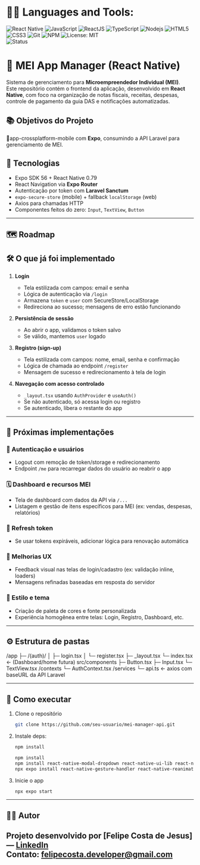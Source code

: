  # 👨‍💻 Languages and Tools:
![React Native](https://img.shields.io/badge/-React%20Native-%23282C34?style=flat-square&logo=react)
![JavaScript](https://img.shields.io/badge/-JavaScript-%23F7DF1C?style=flat-square&logo=javascript&logoColor=000000&labelColor=%23F7DF1C&color=%23FFCE5A)
![ReactJS](https://img.shields.io/badge/-ReactJS-%23282C34?style=flat-square&logo=react)
![TypeScript](https://img.shields.io/badge/-TypeScript-%23282C34?style=flat-square&logo=typescript&logoColor=007bcd)
![Nodejs](https://img.shields.io/badge/-Nodejs-black?style=flat-square&logo=Node.js)
![HTML5](https://img.shields.io/badge/-HTML5-%23E44D27?style=flat-square&logo=html5&logoColor=ffffff)
![CSS3](https://img.shields.io/badge/-CSS3-%231572B6?style=flat-square&logo=css3)
![Git](https://img.shields.io/badge/-git-black?style=flat-square&logo=Git)
![NPM](https://img.shields.io/badge/NPM-9.x-CB3837?style=for-the-badge&logo=npm&logoColor=white)
![License: MIT](https://img.shields.io/badge/License-MIT-yellow?style=for-the-badge)
<br>![Status](https://img.shields.io/badge/status-Em%20Desenvolvimento-yellow.svg)

# 📱 MEI App Manager (React Native)

Sistema de gerenciamento para **Microempreendedor Individual (MEI)**.  
Este repositório contém o frontend da aplicação, desenvolvido em **React Native**, com foco na organização de notas fiscais, receitas, despesas, controle de pagamento da guia DAS e notificações automatizadas.

## 📚 Objetivos do Projeto

🔹app-crossplatform-mobile com **Expo**, consumindo a API Laravel para gerenciamento de MEI.

## 🚀 **Tecnologias** 

  - Expo SDK 56 + React Native 0.79  
  - React Navigation via **Expo Router**  
  - Autenticação por token com **Laravel Sanctum**  
  - `expo-secure-store` (mobile) + fallback `localStorage` (web)  
  - Axios para chamadas HTTP  
  - Componentes feitos do zero: `Input`, `TextView`, `Button`

---
## 🗺️ Roadmap

## 🛠️ O que já foi implementado

1. **Login**  
   - Tela estilizada com campos: email e senha  
   - Lógica de autenticação via `/login`  
   - Armazena `token` e `user` com SecureStore/LocalStorage  
   - Redireciona ao sucesso; mensagens de erro estão funcionando

2. **Persistência de sessão**  
   - Ao abrir o app, validamos o token salvo  
   - Se válido, mantemos `user` logado

3. **Registro (sign-up)**  
   - Tela estilizada com campos: nome, email, senha e confirmação  
   - Lógica de chamada ao endpoint `/register`  
   - Mensagem de sucesso e redirecionamento à tela de login

4. **Navegação com acesso controlado**  
   - `_layout.tsx` usando `AuthProvider` e `useAuth()`  
   - Se não autenticado, só acessa login ou registro  
   - Se autenticado, libera o restante do app

---

## 🚧 Próximas implementações

### 🔐 Autenticação e usuários  
- Logout com remoção de token/storage e redirecionamento  
- Endpoint `/me` para recarregar dados do usuário ao reabrir o app

### 🗓️ Dashboard e recursos MEI  
- Tela de dashboard com dados da API via `/...`  
- Listagem e gestão de itens específicos para MEI (ex: vendas, despesas, relatórios)

### 🔄 Refresh token  
- Se usar tokens expiráveis, adicionar lógica para renovação automática

### 🧪 Melhorias UX  
- Feedback visual nas telas de login/cadastro (ex: validação inline, loaders)  
- Mensagens refinadas baseadas em resposta do servidor

### 🎨 Estilo e tema  
- Criação de paleta de cores e fonte personalizada  
- Experiência homogênea entre telas: Login, Registro, Dashboard, etc.

---

## ⚙️ Estrutura de pastas

/app
├─ /(auth)/
│ ├─ login.tsx
│ └─ register.tsx
├─ _layout.tsx
└─ index.tsx ← (Dashboard/home futura)
src/components
├─ Button.tsx
├─ Input.tsx
└─ TextView.tsx
/contexts
└─ AuthContext.tsx
/services
└─ api.ts ← axios com baseURL da API Laravel

---

## 🚀 Como executar

1. Clone o repositório
   ```bash
   git clone https://github.com/seu-usuario/mei-manager-api.git
   ```

2. Instale deps:
   ```bash
   npm install
   ```

   ```bash
   npm install
   npm install react-native-modal-dropdown react-native-ui-lib react-native-paper react-native-vector-icons react-native-linear-gradient lodash react-native-webview @react-native-async-storage/async-storage @react-navigation/native-stack @react-navigation/bottom-tabs @react-navigation/native @react-navigation/drawer
   npx expo install react-native-gesture-handler react-native-reanimated react-native-safe-area-context react-native-screens
   ```

3. Inicie o app
   ```bash
   npx expo start
   ```
---
## 🧑‍💻 Autor

Projeto desenvolvido por **[Felipe Costa de Jesus]** — [LinkedIn](https://www.linkedin.com/in/Felipe-Cjesus)  
Contato: felipecosta.developer@gmail.com
---
